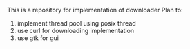 This is a repository for implementation of downloader
Plan to:
1. implement thread pool using posix thread
2. use curl for downloading implementation
3. use gtk for gui
